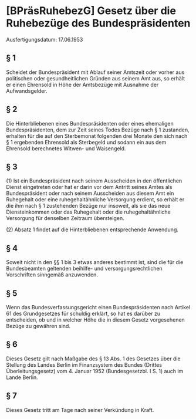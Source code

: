 # [BPräsRuhebezG] Gesetz über die Ruhebezüge des Bundespräsidenten

Ausfertigungsdatum: 17.06.1953

 

## § 1

Scheidet der Bundespräsident mit Ablauf seiner Amtszeit oder vorher aus politischen oder gesundheitlichen Gründen aus seinem Amt aus, so erhält er einen Ehrensold in Höhe der Amtsbezüge mit Ausnahme der Aufwandsgelder.


## § 2

Die Hinterbliebenen eines Bundespräsidenten oder eines ehemaligen Bundespräsidenten, dem zur Zeit seines Todes Bezüge nach § 1 zustanden, erhalten für die auf den Sterbemonat folgenden drei Monate den sich nach § 1 ergebenden Ehrensold als Sterbegeld und sodann ein aus dem Ehrensold berechnetes Witwen- und Waisengeld.


## § 3

(1) Ist ein Bundespräsident nach seinem Ausscheiden in den öffentlichen Dienst eingetreten oder hat er darin vor dem Antritt seines Amtes als Bundespräsident oder nach seinem Ausscheiden aus diesem Amt ein Ruhegehalt oder eine ruhegehaltähnliche Versorgung erdient, so erhält er die ihm nach § 1 zustehenden Bezüge nur insoweit, als sie das neue Diensteinkommen oder das Ruhegehalt oder die ruhegehaltähnliche Versorgung für denselben Zeitraum übersteigen.

(2) Absatz 1 findet auf die Hinterbliebenen entsprechende Anwendung.


## § 4

Soweit nicht in den §§ 1 bis 3 etwas anderes bestimmt ist, sind die für die Bundesbeamten geltenden beihilfe- und versorgungsrechtlichen Vorschriften sinngemäß anzuwenden.


## § 5

Wenn das Bundesverfassungsgericht einen Bundespräsidenten nach Artikel 61 des Grundgesetzes für schuldig erklärt, so hat es darüber zu entscheiden, ob und in welcher Höhe die in diesem Gesetz vorgesehenen Bezüge zu gewähren sind.


## § 6

Dieses Gesetz gilt nach Maßgabe des § 13 Abs. 1 des Gesetzes über die Stellung des Landes Berlin im Finanzsystem des Bundes (Drittes Überleitungsgesetz) vom 4. Januar 1952 (Bundesgesetzbl. I S. 1) auch im Lande Berlin.


## § 7

Dieses Gesetz tritt am Tage nach seiner Verkündung in Kraft.
